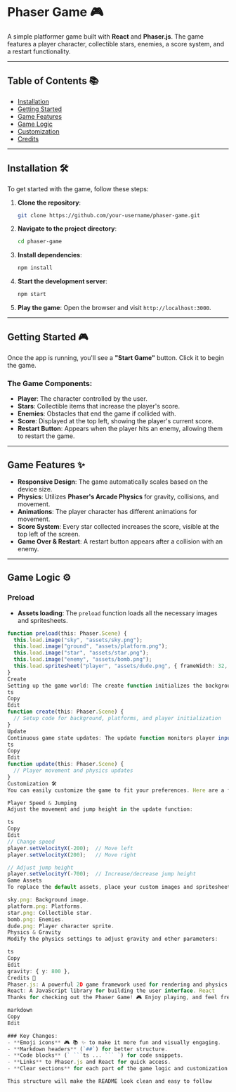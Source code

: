 # Phaser Game 🎮

A simple platformer game built with **React** and **Phaser.js**. The game features a player character, collectible stars, enemies, a score system, and a restart functionality.

---

## Table of Contents 📚

- [Installation](#installation)
- [Getting Started](#getting-started)
- [Game Features](#game-features)
- [Game Logic](#game-logic)
- [Customization](#customization)
- [Credits](#credits)

---

## Installation 🛠️

To get started with the game, follow these steps:

1. **Clone the repository**:
    ```bash
    git clone https://github.com/your-username/phaser-game.git
    ```

2. **Navigate to the project directory**:
    ```bash
    cd phaser-game
    ```

3. **Install dependencies**:
    ```bash
    npm install
    ```

4. **Start the development server**:
    ```bash
    npm start
    ```

5. **Play the game**: Open the browser and visit `http://localhost:3000`.

---

## Getting Started 🎮

Once the app is running, you'll see a **"Start Game"** button. Click it to begin the game.

### The Game Components:

- **Player**: The character controlled by the user.
- **Stars**: Collectible items that increase the player's score.
- **Enemies**: Obstacles that end the game if collided with.
- **Score**: Displayed at the top left, showing the player's current score.
- **Restart Button**: Appears when the player hits an enemy, allowing them to restart the game.

---

## Game Features ✨

- **Responsive Design**: The game automatically scales based on the device size.
- **Physics**: Utilizes **Phaser's Arcade Physics** for gravity, collisions, and movement.
- **Animations**: The player character has different animations for movement.
- **Score System**: Every star collected increases the score, visible at the top left of the screen.
- **Game Over & Restart**: A restart button appears after a collision with an enemy.

---

## Game Logic ⚙️

### Preload
- **Assets loading**: The `preload` function loads all the necessary images and spritesheets.

```ts
function preload(this: Phaser.Scene) {
  this.load.image("sky", "assets/sky.png");
  this.load.image("ground", "assets/platform.png");
  this.load.image("star", "assets/star.png");
  this.load.image("enemy", "assets/bomb.png");
  this.load.spritesheet("player", "assets/dude.png", { frameWidth: 32, frameHeight: 48 });
}
Create
Setting up the game world: The create function initializes the background, platforms, player, stars, enemies, and score display.
ts
Copy
Edit
function create(this: Phaser.Scene) {
  // Setup code for background, platforms, and player initialization
}
Update
Continuous game state updates: The update function monitors player input (left, right, jump) and updates the game world accordingly.
ts
Copy
Edit
function update(this: Phaser.Scene) {
  // Player movement and physics updates
}
Customization 🛠️
You can easily customize the game to fit your preferences. Here are a few options:

Player Speed & Jumping
Adjust the movement and jump height in the update function:

ts
Copy
Edit
// Change speed
player.setVelocityX(-200);  // Move left
player.setVelocityX(200);   // Move right

// Adjust jump height
player.setVelocityY(-700);  // Increase/decrease jump height
Game Assets
To replace the default assets, place your custom images and spritesheets in the assets/ folder:

sky.png: Background image.
platform.png: Platforms.
star.png: Collectible star.
bomb.png: Enemies.
dude.png: Player character sprite.
Physics & Gravity
Modify the physics settings to adjust gravity and other parameters:

ts
Copy
Edit
gravity: { y: 800 }, 
Credits 🎉
Phaser.js: A powerful 2D game framework used for rendering and physics. Phaser.js
React: A JavaScript library for building the user interface. React
Thanks for checking out the Phaser Game! 🎮 Enjoy playing, and feel free to customize it to your liking! 🚀

markdown
Copy
Edit

### Key Changes:
- **Emoji icons** 🎮 📚 ✨ to make it more fun and visually engaging.
- **Markdown headers** (`##`) for better structure.
- **Code blocks** (` ```ts ... ``` `) for code snippets.
- **Links** to Phaser.js and React for quick access.
- **Clear sections** for each part of the game logic and customization options.

This structure will make the README look clean and easy to follow